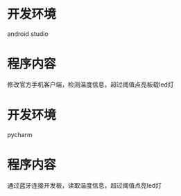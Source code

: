 开发环境
==
android studio

程序内容
==
修改官方手机客户端，检测温度信息，超过阈值点亮板载led灯

开发环境
==
pycharm

程序内容
==
通过蓝牙连接开发板，读取温度信息，超过阈值点亮led灯